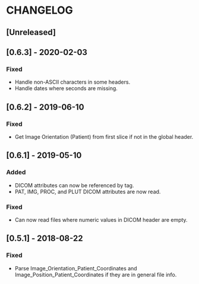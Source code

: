 # CHANGELOG

## [Unreleased]

## [0.6.3] - 2020-02-03

### Fixed

- Handle non-ASCII characters in some headers.
- Handle dates where seconds are missing.

## [0.6.2] - 2019-06-10

### Fixed

- Get Image Orientation (Patient) from first slice if not in the global header.

## [0.6.1] - 2019-05-10

### Added

- DICOM attributes can now be referenced by tag.
- PAT, IMG, PROC, and PLUT DICOM attributes are now read.

### Fixed
- Can now read files where numeric values in DICOM header are empty.

## [0.5.1] - 2018-08-22

### Fixed
- Parse Image_Orientation_Patient_Coordinates and
  Image_Position_Patient_Coordinates if they are in general file info.
